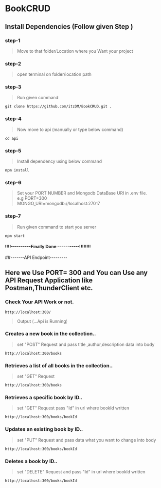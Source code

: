 # BookCRUD

## Install Dependencies (Follow given Step )

### step-1
> Move to that folder/Location where you Want your project

### step-2
>open terminal on folder/location path


### step-3
>Run given command

```
git clone https://github.com/itzDM/BookCRUD.git .
```
### step-4
>Now move to api (manually or type below command)

```
cd api
```

### step-5
>Install dependency using below command 

```
npm install
```
### step-6

>Set your PORT NUMBER and Mongodb DataBase URI in .env file.  
> e.g PORT=300    
> MONGO_URI=mongodb://localhost:27017

### step-7
>Run given command to start you server

```
npm start
```

#### !!!!----------Finally Done -----------!!!!!!!!


##-------API Endpoint---------

## Here we Use PORT= 300  and You can Use any API Request Application like Postman,ThunderClient etc.

### Check Your API Work or not.
```
http://localhost:300/
```
>Output (...Api is Running)

### Creates a new book in the collection..
> set  "POST" Request and pass title ,author,description data into body

```
http://localhost:300/books
```
### Retrieves a list of all books in the collection..
> set  "GET" Request

```
http://localhost:300/books
```
### Retrieves a specific book by ID..
> set  "GET" Request pass "Id" in url where bookId written

```
http://localhost:300/books/bookId
```
### Updates an existing book by ID..
> set  "PUT" Request and pass data what you want to change into body

```
http://localhost:300/books/bookId
```
### Deletes a book by ID..
> set  "DELETE" Request and pass "Id" in url where bookId written

```
http://localhost:300/books/bookId
```
